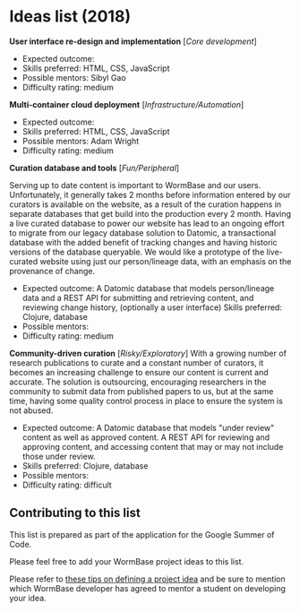 # Ideas list (2018)

**User interface re-design and implementation**
[_Core development_]
* Expected outcome:
* Skills preferred: HTML, CSS, JavaScript
* Possible mentors: Sibyl Gao
* Difficulty rating: medium

**Multi-container cloud deployment** [_Infrastructure/Automation_]
* Expected outcome:
* Skills preferred: HTML, CSS, JavaScript
* Possible mentors: Adam Wright
* Difficulty rating: medium

**Curation database and tools** [_Fun/Peripheral_]

Serving up to date content is important to WormBase and our users. Unfortunately, it generally takes 2 months before information entered by our curators is available on the website, as a result of the curation happens in separate databases that get build into the production every 2 month. Having a live curated database to power our website has lead to an ongoing effort to migrate from our legacy database solution to Datomic, a transactional database with the added benefit of tracking changes and having historic versions of the database queryable. We would like a prototype of the live-curated website using just our person/lineage data, with an emphasis on the provenance of change.
* Expected outcome: A Datomic database that models person/lineage data and a REST API for submitting and retrieving content, and reviewing change history, (optionally a user interface)
Skills preferred: Clojure, database
* Possible mentors:
* Difficulty rating: medium

**Community-driven curation** [_Risky/Exploratory_]
With a growing number of research publications to curate and a constant number of curators, it becomes an increasing challenge to ensure our content is current and accurate. The solution is outsourcing, encouraging researchers in the community to submit data from published papers to us, but at the same time, having some quality control process in place to ensure the system is not abused.
* Expected outcome: A Datomic database that models "under review" content as well as approved content. A REST API for reviewing and approving content, and accessing content that may or may not include those under review.
* Skills preferred: Clojure, database
* Possible mentors:
* Difficulty rating: difficult


## Contributing to this list

This list is prepared as part of the application for the Google Summer of Code.

Please feel free to add your WormBase project ideas to this list.

Please refer to [these tips on defining a project idea](https://google.github.io/gsocguides/mentor/defining-a-project-ideas-list) and be sure to mention which WormBase developer has agreed to mentor a student on developing your idea.
